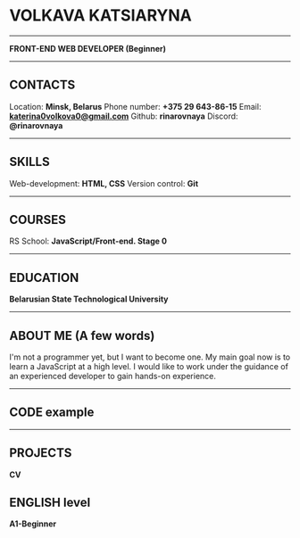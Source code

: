 # **VOLKAVA KATSIARYNA**
--------
**FRONT-END WEB DEVELOPER (Beginner)**
******
## **CONTACTS**
Location: **Minsk, Belarus**
Phone number: **+375 29 643-86-15**
Email: **katerina0volkova0@gmail.com**
Github: **rinarovnaya**
Discord: **@rinarovnaya**
******
## **SKILLS**
Web-development: **HTML, CSS**
Version control: **Git**
******
## **COURSES**
RS School: **JavaScript/Front-end. Stage 0**
******
## **EDUCATION**
**Belarusian State Technological University**
******
## **ABOUT ME (A few words)**
I'm not a programmer yet, but I want to become one. My main goal now is to learn a JavaScript at a high level. I would like to work under the guidance of an experienced developer to gain hands-on experience.
******
## **CODE example**
******
## **PROJECTS**
**CV**
## **ENGLISH level**
**A1-Beginner**